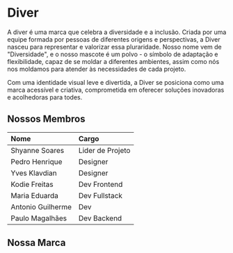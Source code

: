 # Diver

A diver é uma marca que celebra a diversidade e a inclusão.
Criada por uma equipe formada por pessoas de diferentes origens e perspectivas, a Diver nasceu para representar e valorizar essa pluraridade.
Nosso nome vem de "Diversidade", e o nosso mascote é um polvo - o símbolo de adaptação e flexibilidade, capaz de se moldar a diferentes ambientes, assim como nós nos moldamos para atender às necessidades de cada projeto.

Com uma identidade visual leve e divertida, a Diver se posiciona como uma marca acessível e criativa, comprometida em oferecer soluções inovadoras e acolhedoras para todes.

## Nossos Membros

| Nome              | Cargo            |
| :---------------- | :--------------- |
| Shyanne Soares    | Lider de Projeto |
| Pedro Henrique    | Designer         |
| Yves Klavdian     | Designer         |
| Kodie Freitas     | Dev Frontend     |
| Maria Eduarda     | Dev Fullstack    |
| Antonio Guilherme | Dev              |
| Paulo Magalhães   | Dev Backend      |

## Nossa Marca
